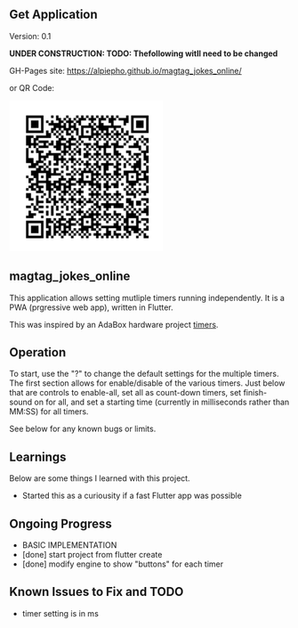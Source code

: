 ## Get Application
Version: 0.1


<b>UNDER CONSTRUCTION: TODO: Thefollowing witll need to be changed</b><br>


GH-Pages site: https://alpiepho.github.io/magtag_jokes_online/

or QR Code:

![QR Code](./qr-code.png)



## magtag_jokes_online

This application allows setting mutliple timers running independently. It is a PWA (prgressive web app), written in Flutter.

This was inspired by an AdaBox hardware project [timers](https://github.com/alpiepho/macropad/tree/master/timers_cp).

## Operation
To start, use the "?" to change the default settings for the multiple timers.  The first section allows for enable/disable of
the various timers.  Just below that are controls to enable-all, set all as count-down timers, set finish-sound on for all,
and set a starting time (currently in milliseconds rather than MM:SS) for all timers.


See below for any known bugs or limits.

## Learnings

Below are some things I learned with this project.

- Started this as a curiousity if a fast Flutter app was possible

## Ongoing Progress

- BASIC IMPLEMENTATION
- [done] start project from flutter create
- [done] modify engine to show "buttons" for each timer

## Known Issues to Fix and TODO
- timer setting is in ms

